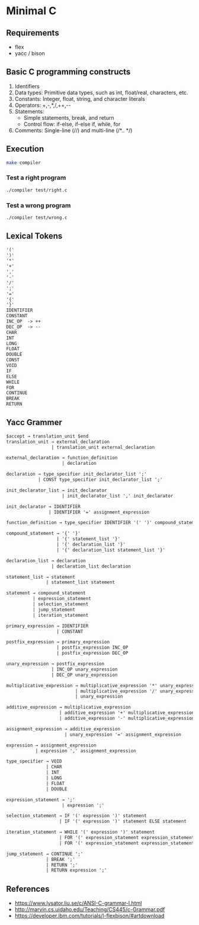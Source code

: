 # Minimal C

## Requirements
- flex
- yacc / bison

## Basic C programming constructs
1. Identifiers
2. Data types: Primitive data types, such as int, float/real, characters, etc.
3. Constants: Integer, float, string, and character literals
4. Operators: +,-,*,/,++,--
5. Statements:
	- Simple statements, break, and return
	- Control flow: if-else, if-else if, while, for
6. Comments: Single-line (//) and multi-line (/*.. */)

## Execution

```sh
make compiler
```
### Test a right program
```sh
./compiler test/right.c
```

### Test a wrong program
```sh
./compiler test/wrong.c
```

## Lexical Tokens

```txt
'(' 
')'
'*'
'+'
','
'-'
'/'
';'
'='
'{'
'}'
IDENTIFIER
CONSTANT 
INC_OP  -> ++
DEC_OP  -> --
CHAR 
INT 
LONG 
FLOAT 
DOUBLE 
CONST 
VOID 
IF 
ELSE 
WHILE
FOR 
CONTINUE 
BREAK 
RETURN 
```

## Yacc Grammer

```txt
$accept → translation_unit $end
translation_unit → external_declaration
                 | translation_unit external_declaration

external_declaration → function_definition
                     | declaration

declaration → type_specifier init_declarator_list ';'
            | CONST type_specifier init_declarator_list ';'

init_declarator_list → init_declarator
                     | init_declarator_list ',' init_declarator

init_declarator → IDENTIFIER
                | IDENTIFIER '=' assignment_expression

function_definition → type_specifier IDENTIFIER '(' ')' compound_statement

compound_statement → '{' '}'
                   | '{' statement_list '}'
                   | '{' declaration_list '}'
                   | '{' declaration_list statement_list '}'

declaration_list → declaration
                 | declaration_list declaration

statement_list → statement
               | statement_list statement

statement → compound_statement
          | expression_statement
          | selection_statement
          | jump_statement
          | iteration_statement

primary_expression → IDENTIFIER
                   | CONSTANT

postfix_expression → primary_expression
                   | postfix_expression INC_OP
                   | postfix_expression DEC_OP

unary_expression → postfix_expression
                 | INC_OP unary_expression
                 | DEC_OP unary_expression

multiplicative_expression → multiplicative_expression '*' unary_expression
                          | multiplicative_expression '/' unary_expression
                          | unary_expression

additive_expression → multiplicative_expression
                    | additive_expression '+' multiplicative_expression
                    | additive_expression '-' multiplicative_expression

assignment_expression → additive_expression
                      | unary_expression '=' assignment_expression

expression → assignment_expression
           | expression ',' assignment_expression

type_specifier → VOID
               | CHAR
               | INT
               | LONG
               | FLOAT
               | DOUBLE

expression_statement → ';'
                     | expression ';'

selection_statement → IF '(' expression ')' statement
                    | IF '(' expression ')' statement ELSE statement

iteration_statement → WHILE '(' expression ')' statement
                    | FOR '(' expression_statement expression_statement ')' statement
                    | FOR '(' expression_statement expression_statement expression ')' statement

jump_statement → CONTINUE ';'
               | BREAK ';'
               | RETURN ';'
               | RETURN expression ';'
```

## References
- https://www.lysator.liu.se/c/ANSI-C-grammar-l.html
- http://marvin.cs.uidaho.edu/Teaching/CS445/c-Grammar.pdf
- https://developer.ibm.com/tutorials/l-flexbison/#artdownload
